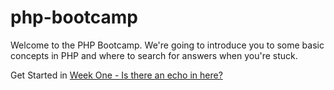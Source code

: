 # php-bootcamp

Welcome to the PHP Bootcamp.  We're going to introduce you to some basic concepts in PHP and where to search for answers when you're stuck.

Get Started in [Week One - Is there an echo in here?](/week-one/)
